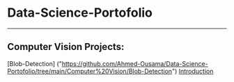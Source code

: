 # Data-Science-Portofolio

______________________________


## Computer Vision Projects:
 [Blob-Detection] ("https://github.com/Ahmed-Ousama/Data-Science-Portofolio/tree/main/Computer%20Vision/Blob-Detection")
 <a href="Blob-Detection" target="(https://github.com/Ahmed-Ousama/Data-Science-Portofolio/tree/main/Computer%20Vision/Blob-Detection)">Introduction</a>

